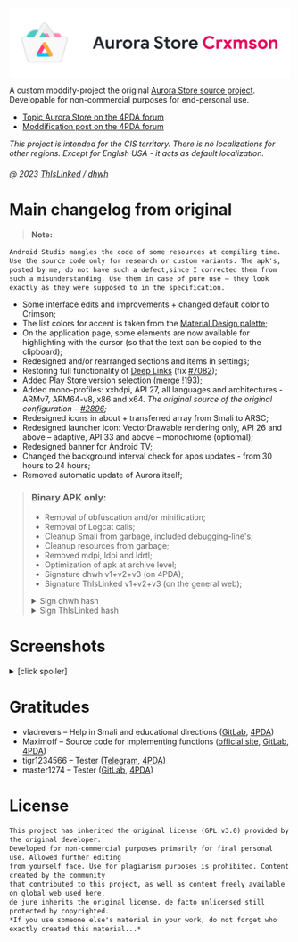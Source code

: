 <img align="center" src="LogoProject.webp"  alt="Aurora Store Crxmson" />

A custom moddify-project the original [Aurora Store source project](https://gitlab.com/AuroraOSS/AuroraStore). Developable for non-commercial purposes for end-personal use.

* [Topic Aurora Store on the 4PDA forum](https://4pda.to/forum/index.php?showtopic=887569)
* [Moddification post on the 4PDA forum](https://4pda.to/forum/index.php?showtopic=887569&view=findpost&p=116441910)

*This project is intended for the CIS territory. There is no localizations for other regions. Except for English USA - it acts as default localization.*

###### @ 2023 [ThIsLinked](https://t.me/thislinked) / [dhwh](https://4pda.to/forum/index.php?showuser=9870529)

# Main changelog from original
> **Note:**
```
Android Studio mangles the code of some resources at compiling time.
Use the source code only for research or custom variants. The apk's,
posted by me, do not have such a defect,since I corrected them from
such a misunderstanding. Use them in case of pure use – they look
exactly as they were supposed to in the specification.
```
* Some interface edits and improvements + changed default color to Crimson;
* The list colors for accent is taken from the [Material Design palette](https://m2.material.io/design/color/the-color-system.html#color-theme-creation);
* On the application page, some elements are now available for highlighting with the cursor (so that the text can be copied to the clipboard);
* Redesigned and/or rearranged sections and items in settings;
* Restoring full functionality of [Deep Links](https://developer.android.com/training/app-links/deep-linking) (fix [#7082](https://4pda.to/forum/index.php?showtopic=887569&view=findpost&p=124420039));
* Added Play Store version selection ([merge !193](https://gitlab.com/AuroraOSS/AuroraStore/-/merge_requests/193));
* Added mono-profiles: xxhdpi, API 27, all languages and architectures - ARMv7, ARM64-v8, x86 and x64. *The original source of the original configuration – [#2896](https://4pda.to/forum/index.php?showtopic=887569&view=findpost&p=106493433);*
* Redesigned icons in about + transferred array from Smali to ARSC;
* Redesigned launcher icon: VectorDrawable rendering only, API 26 and above – adaptive, API 33 and above – monochrome (optiomal);
* Redesigned banner for Android TV;
* Changed the background interval check for apps updates - from 30 hours to 24 hours;
* Removed automatic update of Aurora itself;

> ### Binary APK only:
> * Removal of obfuscation and/or minification;
> * Removal of Logcat calls;
> * Cleanup Smali from garbage, included debugging-line's;
> * Cleanup resources from garbage;
> * Removed mdpi, ldpi and ldrtl;
> * Optimization of apk at archive level;
> * Signature dhwh v1+v2+v3 (on 4PDA);
> * Signature ThIsLinked v1+v2+v3 (on the general web);
> <details>
> <summary>Sign dhwh hash</summary>
>
> *HEX/DEC:*
> *0x97d83e3e (-1747435970)*
>
> *CRC32/DEC:*
> *0x6a8059f7 (1786796535)*
>
> *MD5:*
> *050284900ab95f8de385b8552951cbcc*
>
> *SHA1:*
> *6e6b12dbb39099654d1043826e7f9480eee29b55*
>
> *SHA256:*
> *b21ac037532ea9ae47e98afacb9756fb116f0b11c51860c8115d29512a69eb6c*
> </details>
> <details>
> <summary>Sign ThIsLinked hash</summary>
>
> *HEX/DEC:*
> *0x6264f009 (1650782217)*
>
> *CRC32/DEC:*
> *0xe2e95680 (-488024448)*
>
> *MD5:*
> *21247d96e07877efc1867081d6697a56*
>
> *SHA1:*
> *052e470e98d916ad731fca81c38a80b5309eea0e*
>
> *SHA256:*
> *52d2e593e349bfff9b371228604579d30028719fe13e97d5ca0610d92ea6c948*
> </details>

# Screenshots
<details>
<summary>[click spoiler]</summary>
<img src="Screenshots/Screenshot_1.webp" alt="Screenshot_1" /><img src="Screenshots/Screenshot_2.webp" alt="Screenshot_2" /><img src="Screenshots/Screenshot_2-amber.webp" alt="Screenshot_2-amber" /><img src="Screenshots/Screenshot_2-indigo.webp" alt="Screenshot_2-indigo" /><img src="Screenshots/Screenshot_2-dark.webp" alt="Screenshot_2-dark" /><img src="Screenshots/Screenshot_2-black.webp" alt="Screenshot_2-black" /><img src="Screenshots/Screenshot_3.webp" alt="Screenshot_3" /><img src="Screenshots/Screenshot_4.webp" alt="Screenshot_4" /><img src="Screenshots/Screenshot_5.webp" alt="Screenshot_5" /><img src="Screenshots/Screenshot_6.webp" alt="Screenshot_6" /><img src="Screenshots/Screenshot_7.webp" alt="Screenshot_7" /><img src="Screenshots/Screenshot_8.webp" alt="Screenshot_8" /><img src="Screenshots/Screenshot_8-listAccents.webp" alt="Screenshot_8-listAccents" /><img src="Screenshots/Screenshot_9.webp" alt="Screenshot_9" />
</details>

# Gratitudes
* vladrevers – Help in Smali and educational directions ([GitLab](https://gitlab.com/vladrevers), [4PDA](https://4pda.to/forum/index.php?showuser=5081201))
* Maximoff – Source code for implementing functions ([official site](https://maximoff.su/), [GitLab](https://gitlab.com/maximoff), [4PDA](https://4pda.to/forum/index.php?showuser=4424665))
* tigr1234566 – Tester ([Telegram](https://t.me/tommyhellatigr), [4PDA](https://4pda.to/forum/index.php?showuser=6432902))
* master1274 – Tester ([GitLab](https://gitlab.com/anikin.rusl), [4PDA](https://4pda.to/forum/index.php?showuser=5042804))

# License
```
This project has inherited the original license (GPL v3.0) provided by the original developer.
Developed for non-commercial purposes primarily for final personal use. Allowed further editing
from yourself face. Use for plagiarism purposes is prohibited. Content created by the community
that contributed to this project, as well as content freely available on global web used here,
de jure inherits the original license, de facto unlicensed still protected by copyrighted.
*If you use someone else's material in your work, do not forget who exactly created this material...*
```
